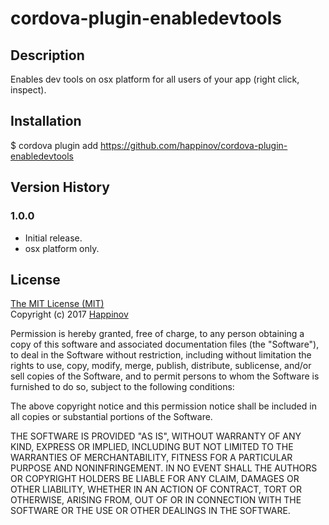 # cordova-plugin-enabledevtools

## Description

Enables dev tools on osx platform for all users of your app (right click, inspect).

## Installation

  $ cordova plugin add https://github.com/happinov/cordova-plugin-enabledevtools

## Version History

### 1.0.0
  * Initial release.
  * osx platform only.

## License

[The MIT License (MIT)](http://opensource.org/licenses/mit-license.html)  
Copyright (c) 2017 [Happinov](http://happinov.fr)

Permission is hereby granted, free of charge, to any person obtaining a copy of this software and associated documentation files (the "Software"), to deal in the Software without restriction, including without limitation the rights to use, copy, modify, merge, publish, distribute, sublicense, and/or sell copies of the Software, and to permit persons to whom the Software is furnished to do so, subject to the following conditions:

The above copyright notice and this permission notice shall be included in all copies or substantial portions of the Software.

THE SOFTWARE IS PROVIDED "AS IS", WITHOUT WARRANTY OF ANY KIND, EXPRESS OR IMPLIED, INCLUDING BUT NOT LIMITED TO THE WARRANTIES OF MERCHANTABILITY, FITNESS FOR A PARTICULAR PURPOSE AND NONINFRINGEMENT. IN NO EVENT SHALL THE AUTHORS OR COPYRIGHT HOLDERS BE LIABLE FOR ANY CLAIM, DAMAGES OR OTHER LIABILITY, WHETHER IN AN ACTION OF CONTRACT, TORT OR OTHERWISE, ARISING FROM, OUT OF OR IN CONNECTION WITH THE SOFTWARE OR THE USE OR OTHER DEALINGS IN THE SOFTWARE.
